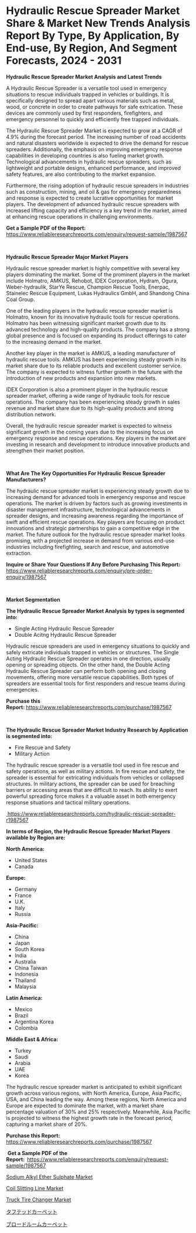 <p><h1>Hydraulic Rescue Spreader Market Share & Market New Trends Analysis Report By Type, By Application, By End-use, By Region, And Segment Forecasts, 2024 - 2031</h1></p><p><strong>Hydraulic Rescue Spreader Market Analysis and Latest Trends</strong></p>
<p><p>A Hydraulic Rescue Spreader is a versatile tool used in emergency situations to rescue individuals trapped in vehicles or buildings. It is specifically designed to spread apart various materials such as metal, wood, or concrete in order to create pathways for safe extrication. These devices are commonly used by first responders, firefighters, and emergency personnel to quickly and efficiently free trapped individuals.</p><p>The Hydraulic Rescue Spreader Market is expected to grow at a CAGR of 4.9% during the forecast period. The increasing number of road accidents and natural disasters worldwide is expected to drive the demand for rescue spreaders. Additionally, the emphasis on improving emergency response capabilities in developing countries is also fueling market growth. Technological advancements in hydraulic rescue spreaders, such as lightweight and portable designs, enhanced performance, and improved safety features, are also contributing to the market expansion.</p><p>Furthermore, the rising adoption of hydraulic rescue spreaders in industries such as construction, mining, and oil & gas for emergency preparedness and response is expected to create lucrative opportunities for market players. The development of advanced hydraulic rescue spreaders with increased lifting capacity and efficiency is a key trend in the market, aimed at enhancing rescue operations in challenging environments.</p></p>
<p><strong>Get a Sample PDF of the Report:&nbsp;</strong> <a href="https://www.reliableresearchreports.com/enquiry/request-sample/1987567">https://www.reliableresearchreports.com/enquiry/request-sample/1987567</a></p>
<p>&nbsp;</p>
<p><strong>Hydraulic Rescue Spreader Major Market Players</strong></p>
<p><p>Hydraulic rescue spreader market is highly competitive with several key players dominating the market. Some of the prominent players in the market include Holmatro, AMKUS, Rehobot, IDEX Corporation, Hydram, Ogura, Weber-hydraulik, StarYe Rescue, Champion Rescue Tools, Enerpac, Stainelec Rescue Equipment, Lukas Hydraulics GmbH, and Shandong China Coal Group.</p><p>One of the leading players in the hydraulic rescue spreader market is Holmatro, known for its innovative hydraulic tools for rescue operations. Holmatro has been witnessing significant market growth due to its advanced technology and high-quality products. The company has a strong global presence and is focused on expanding its product offerings to cater to the increasing demand in the market.</p><p>Another key player in the market is AMKUS, a leading manufacturer of hydraulic rescue tools. AMKUS has been experiencing steady growth in its market share due to its reliable products and excellent customer service. The company is expected to witness further growth in the future with the introduction of new products and expansion into new markets.</p><p>IDEX Corporation is also a prominent player in the hydraulic rescue spreader market, offering a wide range of hydraulic tools for rescue operations. The company has been experiencing steady growth in sales revenue and market share due to its high-quality products and strong distribution network.</p><p>Overall, the hydraulic rescue spreader market is expected to witness significant growth in the coming years due to the increasing focus on emergency response and rescue operations. Key players in the market are investing in research and development to introduce innovative products and strengthen their market position.</p></p>
<p>&nbsp;</p>
<p><strong>What Are The Key Opportunities For Hydraulic Rescue Spreader Manufacturers?</strong></p>
<p><p>The hydraulic rescue spreader market is experiencing steady growth due to increasing demand for advanced tools in emergency response and rescue operations. The market is driven by factors such as growing investments in disaster management infrastructure, technological advancements in spreader designs, and increasing awareness regarding the importance of swift and efficient rescue operations. Key players are focusing on product innovations and strategic partnerships to gain a competitive edge in the market. The future outlook for the hydraulic rescue spreader market looks promising, with a projected increase in demand from various end-use industries including firefighting, search and rescue, and automotive extraction.</p></p>
<p><strong>Inquire or Share Your Questions If Any Before Purchasing This Report:</strong> <a href="https://www.reliableresearchreports.com/enquiry/pre-order-enquiry/1987567">https://www.reliableresearchreports.com/enquiry/pre-order-enquiry/1987567</a></p>
<p>&nbsp;</p>
<p><strong>Market Segmentation</strong></p>
<p><strong>The Hydraulic Rescue Spreader Market Analysis by types is segmented into:</strong></p>
<p><ul><li>Single Acting Hydraulic Rescue Spreader</li><li>Double Acitng Hydraulic Rescue Spreader</li></ul></p>
<p><p>Hydraulic rescue spreaders are used in emergency situations to quickly and safely extricate individuals trapped in vehicles or structures. The Single Acting Hydraulic Rescue Spreader operates in one direction, usually opening or spreading objects. On the other hand, the Double Acting Hydraulic Rescue Spreader can perform both opening and closing movements, offering more versatile rescue capabilities. Both types of spreaders are essential tools for first responders and rescue teams during emergencies.</p></p>
<p><strong>Purchase this Report:&nbsp;</strong><a href="https://www.reliableresearchreports.com/purchase/1987567">https://www.reliableresearchreports.com/purchase/1987567</a></p>
<p>&nbsp;</p>
<p><strong>The Hydraulic Rescue Spreader Market Industry Research by Application is segmented into:</strong></p>
<p><ul><li>Fire Rescue and Safety</li><li>Military Action</li></ul></p>
<p><p>The hydraulic rescue spreader is a versatile tool used in fire rescue and safety operations, as well as military actions. In fire rescue and safety, the spreader is essential for extricating individuals from vehicles or collapsed structures. In military actions, the spreader can be used for breaching barriers or accessing areas that are difficult to reach. Its ability to exert powerful spreading force makes it a valuable asset in both emergency response situations and tactical military operations.</p></p>
<p><a href="https://www.reliableresearchreports.com/hydraulic-rescue-spreader-r1987567">&nbsp;https://www.reliableresearchreports.com/hydraulic-rescue-spreader-r1987567</a></p>
<p><strong>In terms of Region, the Hydraulic Rescue Spreader Market Players available by Region are:</strong></p>
<p>
    <p> <strong> North America: </strong>
        <ul>
            <li>United States</li>
            <li>Canada</li>
        </ul>
        </p> 
    <p> <strong> Europe: </strong>
        <ul>
            <li>Germany</li>
            <li>France</li>
            <li>U.K.</li>
            <li>Italy</li>
            <li>Russia</li>
        </ul>
        </p> 
    <p> <strong> Asia-Pacific: </strong>
        <ul>
            <li>China</li>
            <li>Japan</li>
            <li>South Korea</li>
            <li>India</li>
            <li>Australia</li>
            <li>China Taiwan</li>
            <li>Indonesia</li>
            <li>Thailand</li>
            <li>Malaysia</li>
        </ul>
        </p> 
    <p> <strong> Latin America: </strong>
        <ul>
            <li>Mexico</li>
            <li>Brazil</li>
            <li>Argentina Korea</li>
            <li>Colombia</li>
        </ul>
        </p> 
    <p> <strong> Middle East & Africa: </strong>
        <ul>
            <li>Turkey</li>
            <li>Saudi</li>
            <li>Arabia</li>
            <li>UAE</li>
            <li>Korea</li>
        </ul>
    </p>
    </p>
<p><p>The hydraulic rescue spreader market is anticipated to exhibit significant growth across various regions, with North America, Europe, Asia Pacific, USA, and China leading the way. Among these regions, North America and Europe are expected to dominate the market, with a market share percentage valuation of 30% and 25% respectively. Meanwhile, Asia Pacific is projected to witness the highest growth rate in the forecast period, capturing a market share of 20%.</p></p>
<p><strong>Purchase this Report: </strong><a href="https://www.reliableresearchreports.com/purchase/1987567">https://www.reliableresearchreports.com/purchase/1987567</a></p>
<p>&nbsp;<strong>Get a Sample PDF of the Report:&nbsp;&nbsp;</strong><a href="https://www.reliableresearchreports.com/enquiry/request-sample/1987567">https://www.reliableresearchreports.com/enquiry/request-sample/1987567</a></p>
<p><strong></strong></p>
<p><p><a href="https://issuu.com/reportprime-2/docs/sodium-alkyl-ether-sulphate-market-size-2030.pptx">Sodium Alkyl Ether Sulphate Market</a></p><p><a href="https://github.com/mabutironaldo/Market-Research-Report-List-4/blob/main/coil-slitting-line-market.md">Coil Slitting Line Market</a></p><p><a href="https://github.com/Paul14Anderson63/Market-Research-Report-List-3/blob/main/truck-tire-changer-market.md">Truck Tire Changer Market</a></p><p><a href="https://github.com/ihabdkwlxs948/Market-Research-Report-List-1/blob/main/623742234254.md">タフテッドカーペット</a></p><p><a href="https://github.com/dadanedu33/Market-Research-Report-List-1/blob/main/585044634255.md">ブロードルームカーペット</a></p></p>